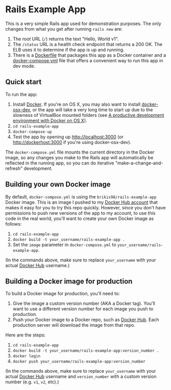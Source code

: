 # Rails Example App

This is a very simple Rails app used for demonstration purposes. The only changes from what you get after running
`rails new` are:

1. The root URL (`/`) returns the text "Hello, World v1".
2. The `/status` URL is a health check endpoint that returns a 200 OK. The ELB uses it to determine if the
   app is up and running.
3. There is a [Dockerfile](./Dockerfile) that packages this app as a Docker container and a
   [docker-compose.yml](./docker-compose.yml) file that offers a convenient way to run this app in dev mode.

## Quick start

To run the app:

1. Install [Docker](https://www.docker.com/). If you're on OS X, you may also want to install
   [docker-osx-dev](https://github.com/brikis98/docker-osx-dev), or the app will take a very long time to start up due
   to the slowness of VirtualBox mounted folders (see [A productive development environment with Docker on OS
   X](http://www.ybrikman.com/writing/2015/05/19/docker-osx-dev/)).
2. `cd rails-example-app`
3. `docker-compose-up`
4. Test the app by opening up [http://localhost:3000]() (or [http://dockerhost:3000]() if you're using docker-osx-dev).

The `docker-compose.yml` file mounts the current directory in the Docker image, so any changes you make to the Rails
app will automatically be reflected in the running app, so you can do iterative "make-a-change-and-refresh" development.

## Building your own Docker image

By default, `docker-compose.yml` is using the `brikis98/rails-example-app` Docker image. This is an image I pushed to
my [Docker Hub account](https://hub.docker.com/r/brikis98/rails-example-app/) that makes it easy for you to
try this repo quickly. However, since you don't have permissions to push new versions of the app to my account, to use
this code in the real world, you'll want to create your own Docker image as follows:

1. `cd rails-example-app`
2. `docker build -t your_username/rails-example-app .`
3. Set the `image` parameter in `docker-compose.yml` to `your_username/rails-example-app`.

(In the commands above, make sure to replace `your_username` with your actual [Docker Hub](https://hub.docker.com/)
username.)

## Building a Docker image for production

To build a Docker image for production, you'll need to:

1. Give the image a custom version number (AKA a Docker tag). You'll want to use a different version number for each
   image you push to production.
2. Push your Docker image to a Docker repo, such as [Docker Hub](https://hub.docker.com). Each production server will
   download the image from that repo.

Here are the steps:

1. `cd rails-example-app`
2. `docker build -t your_username/rails-example-app:version_number .`
3. `docker login`
4. `docker push your_username/rails-example-app:version_number`

(In the commands above, make sure to replace `your_username` with your actual [Docker Hub](https://hub.docker.com/)
username and `version_number` with a custom version number (e.g. `v1`, `v2`, etc).)
